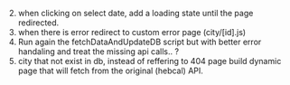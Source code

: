 
2. when clicking on select date, add a loading state until the page redirected.
3. when there is error redirect to custom error page (city/[id].js)
4. Run again the fetchDataAndUpdateDB script but with better error handaling and treat the missing api calls.. ? 
5. city that not exist in db, instead of reffering to 404 page build dynamic page that will fetch from the original (hebcal) API.
